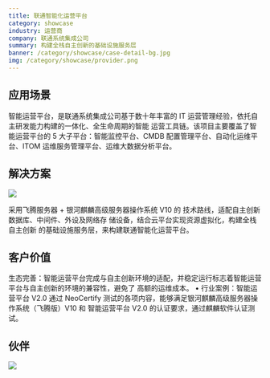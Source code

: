 ```yaml
---
title: 联通智能化运营平台
category: showcase
industry: 运营商
company: 联通系统集成公司
summary: 构建全栈自主创新的基础设施服务层
banner: /category/showcase/case-detail-bg.jpg
img: /category/showcase/provider.png
---
```


## 应用场景

智能运营平台，是联通系统集成公司基于数十年丰富的 IT 运营管理经验，依托自主研发能力构建的一体化、全生命周期的智能 运营工具链。该项目主要覆盖了智能运营平台的 5 大子平台：智能监控平台、CMDB 配置管理平台、自动化运维平台、ITOM 运维服务管理平台、运维大数据分析平台。

## 解决方案

<img src="./p4.png"/>

采用飞腾服务器 + 银河麒麟高级服务器操作系统 V10 的 技术路线，适配自主创新数据库、中间件、外设及网络存 储设备，结合云平台实现资源虚拟化，构建全栈自主创新 的基础设施服务层，来构建联通智能化运营平台。

## 客户价值

生态完善：智能运营平台完成与自主创新环境的适配，并稳定运行标志着智能运营平台与自主创新的环境的兼容性，避免了 高额的运维成本。 • 行业案例：智能运营平台 V2.0 通过 NeoCertify 测试的各项内容，能够满足银河麒麟高级服务器操作系统（飞腾版）V10 和 智能运营平台 V2.0 的认证要求，通过麒麟软件认证测试。

## 伙伴

<img src="./qilin.png"/>
